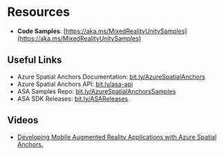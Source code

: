 # Resources

* **Code Samples**: [https://aka.ms/MixedRealityUnitySamples](https://aka.ms/MixedRealityUnitySamples)

## Useful Links

* Azure Spatial Anchors Documentation: [bit.ly/AzureSpatialAnchors](https://docs.microsoft.com/azure/spatial-anchors/?WT.mc_id=aiml-8438-ayyonet)
* Azure Spatial Anchors API: [bit.ly/asa-api](https://docs.microsoft.com/dotnet/api/microsoft.azure.spatialanchors?view=spatialanchors-dotnet&WT.mc_id=aiml-8438-ayyonet)
* ASA Samples Repo: [bit.ly/AzureSpatialAnchorsSamples](https://github.com/Azure/azure-spatial-anchors-samples?WT.mc_id=aiml-8438-ayyonet)
* ASA SDK Releases: [bit.ly/ASAReleases](https://github.com/Azure/azure-spatial-anchors-samples/releases?WT.mc_id=aiml-8438-ayyonet)

## Videos

* [Developing Mobile Augmented Reality Applications with Azure Spatial Anchors. ](https://youtu.be/CVmfP8TaqNU)




